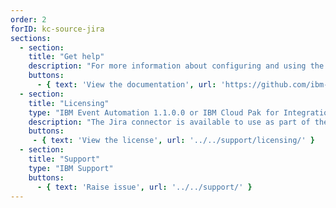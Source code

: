 ```yaml
---
order: 2
forID: kc-source-jira
sections:
  - section:
    title: "Get help"
    description: "For more information about configuring and using the connector, see the documentation."
    buttons:
      - { text: 'View the documentation', url: 'https://github.com/ibm-messaging/connectivity-pack-kafka-connectors/blob/main/README.md' }
  - section:
    title: "Licensing"
    type: "IBM Event Automation 1.1.0.0 or IBM Cloud Pak for Integration 16.1.1, or later versions"
    description: "The Jira connector is available to use as part of the IBM Event Automation or IBM Cloud Pak for Integration license."
    buttons:
     - { text: 'View the license', url: '../../support/licensing/' } 
  - section:
    title: "Support"
    type: "IBM Support"
    buttons:
      - { text: 'Raise issue', url: '../../support/' }
--- 
```

